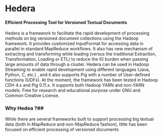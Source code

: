 Hedera
======

#### Efficient Processing Tool for Versioned Textual Documents ###

Hedera is a framework to facilitate the rapid development of
processing methods on big versioned
document collections  using the Hadoop framework. It provides
customized InputFormat for accessing data in parallel in standard
MapReduce workflows. It also has new mechanism of extracting and
transforming while loading (versus the traditional Extraction,
Transformation, Loading or ETL) to reduce the IO burden when passing
large amounts of data through a cluster. Hedera can be
used in Hadoop Streaming to enable rapid development using different
languages (Java, Python, C, etc.) , and it also supports Pig with
a number of User-defined functions (UDFs). At the moment, the
framework has been tested in Hadoop CDH 4.x and Pig 0.11.x. It
supports both Hadoop YARN and non-YARN models. Free for research and
educational purpose under GNU and Common Creative License.

### Why Hedea ?##

While there are several frameworks built to support
processing big textual data (both in MapReduce and non-MapReduce
fashion), little has been focused on efficient processing of versioned
documents 
